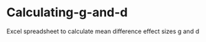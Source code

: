 Calculating-g-and-d
===================

Excel spreadsheet to calculate mean difference effect sizes g and d
